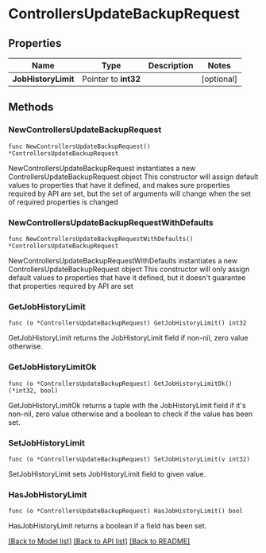 # ControllersUpdateBackupRequest

## Properties

Name | Type | Description | Notes
------------ | ------------- | ------------- | -------------
**JobHistoryLimit** | Pointer to **int32** |  | [optional] 

## Methods

### NewControllersUpdateBackupRequest

`func NewControllersUpdateBackupRequest() *ControllersUpdateBackupRequest`

NewControllersUpdateBackupRequest instantiates a new ControllersUpdateBackupRequest object
This constructor will assign default values to properties that have it defined,
and makes sure properties required by API are set, but the set of arguments
will change when the set of required properties is changed

### NewControllersUpdateBackupRequestWithDefaults

`func NewControllersUpdateBackupRequestWithDefaults() *ControllersUpdateBackupRequest`

NewControllersUpdateBackupRequestWithDefaults instantiates a new ControllersUpdateBackupRequest object
This constructor will only assign default values to properties that have it defined,
but it doesn't guarantee that properties required by API are set

### GetJobHistoryLimit

`func (o *ControllersUpdateBackupRequest) GetJobHistoryLimit() int32`

GetJobHistoryLimit returns the JobHistoryLimit field if non-nil, zero value otherwise.

### GetJobHistoryLimitOk

`func (o *ControllersUpdateBackupRequest) GetJobHistoryLimitOk() (*int32, bool)`

GetJobHistoryLimitOk returns a tuple with the JobHistoryLimit field if it's non-nil, zero value otherwise
and a boolean to check if the value has been set.

### SetJobHistoryLimit

`func (o *ControllersUpdateBackupRequest) SetJobHistoryLimit(v int32)`

SetJobHistoryLimit sets JobHistoryLimit field to given value.

### HasJobHistoryLimit

`func (o *ControllersUpdateBackupRequest) HasJobHistoryLimit() bool`

HasJobHistoryLimit returns a boolean if a field has been set.


[[Back to Model list]](../README.md#documentation-for-models) [[Back to API list]](../README.md#documentation-for-api-endpoints) [[Back to README]](../README.md)


